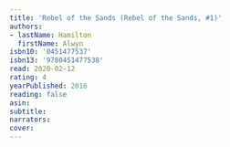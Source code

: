 ```yaml
---
title: 'Rebel of the Sands (Rebel of the Sands, #1)'
authors:
- lastName: Hamilton
  firstName: Alwyn
isbn10: '0451477537'
isbn13: '9780451477538'
read: 2020-02-12
rating: 4
yearPublished: 2016
reading: false
asin:
subtitle:
narrators:
cover:
---
```


